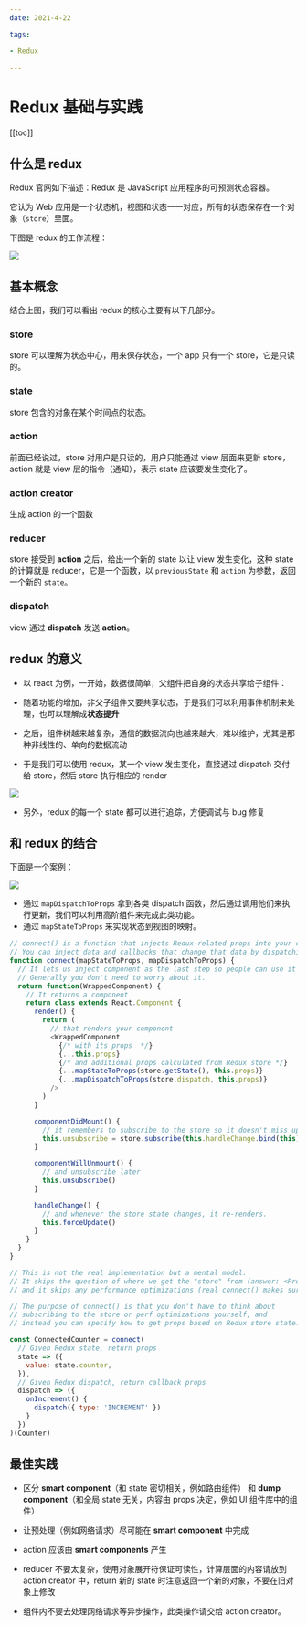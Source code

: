 ```yaml
---
date: 2021-4-22

tags:

- Redux

---
```


# Redux 基础与实践

[[toc]]

## 什么是 redux

Redux 官网如下描述：Redux 是 JavaScript 应用程序的可预测状态容器。

它认为 Web 应用是一个状态机，视图和状态一一对应，所有的状态保存在一个对象（`store`）里面。

下图是 redux 的工作流程：

![](http://cdn.yuzzl.top/blog/20210503180514.png)

## 基本概念

结合上图，我们可以看出 redux 的核心主要有以下几部分。

### store

store 可以理解为状态中心，用来保存状态，一个 app 只有一个 store，它是只读的。

### state

store 包含的对象在某个时间点的状态。

### action

前面已经说过，store 对用户是只读的，用户只能通过 view 层面来更新 store，action 就是 view 层的指令（通知），表示 state 应该要发生变化了。

### action creator

生成 action 的一个函数

### reducer

store 接受到 **action** 之后，给出一个新的 state 以让 view 发生变化，这种 state 的计算就是 reducer，它是一个函数，以 `previousState` 和 `action` 为参数，返回一个新的 `state`。

### dispatch

view 通过 **dispatch** 发送 **action**。

## redux 的意义

- 以 react 为例，一开始，数据很简单，父组件把自身的状态共享给子组件：

- 随着功能的增加，非父子组件又要共享状态，于是我们可以利用事件机制来处理，也可以理解成**状态提升**

- 之后，组件树越来越复杂，通信的数据流向也越来越大，难以维护，尤其是那种非线性的、单向的数据流动

- 于是我们可以使用 redux，某一个 view 发生变化，直接通过 dispatch 交付给 store，然后 store 执行相应的 render

![](http://cdn.yuzzl.top/blog/20210503183109.png)

- 另外，redux 的每一个 state 都可以进行追踪，方便调试与 bug 修复

## 和 redux 的结合

下面是一个案例：

![](http://cdn.yuzzl.top/blog/20201112185931.png)

- 通过 `mapDispatchToProps` 拿到各类 dispatch 函数，然后通过调用他们来执行更新，我们可以利用高阶组件来完成此类功能。 
- 通过 `mapStateToProps` 来实现状态到视图的映射。

```javascript
// connect() is a function that injects Redux-related props into your component.
// You can inject data and callbacks that change that data by dispatching actions.
function connect(mapStateToProps, mapDispatchToProps) {
  // It lets us inject component as the last step so people can use it as a decorator.
  // Generally you don't need to worry about it.
  return function(WrappedComponent) {
    // It returns a component
    return class extends React.Component {
      render() {
        return (
          // that renders your component
          <WrappedComponent
            {/* with its props  */}
            {...this.props}
            {/* and additional props calculated from Redux store */}
            {...mapStateToProps(store.getState(), this.props)}
            {...mapDispatchToProps(store.dispatch, this.props)}
          />
        )
      }

      componentDidMount() {
        // it remembers to subscribe to the store so it doesn't miss updates
        this.unsubscribe = store.subscribe(this.handleChange.bind(this))
      }

      componentWillUnmount() {
        // and unsubscribe later
        this.unsubscribe()
      }

      handleChange() {
        // and whenever the store state changes, it re-renders.
        this.forceUpdate()
      }
    }
  }
}

// This is not the real implementation but a mental model.
// It skips the question of where we get the "store" from (answer: <Provider> puts it in React context)
// and it skips any performance optimizations (real connect() makes sure we don't re-render in vain).

// The purpose of connect() is that you don't have to think about
// subscribing to the store or perf optimizations yourself, and
// instead you can specify how to get props based on Redux store state:

const ConnectedCounter = connect(
  // Given Redux state, return props
  state => ({
    value: state.counter,
  }),
  // Given Redux dispatch, return callback props
  dispatch => ({
    onIncrement() {
      dispatch({ type: 'INCREMENT' })
    }
  })
)(Counter)
```


## 最佳实践

- 区分 **smart component**（和 state 密切相关，例如路由组件） 和 **dump component**（和全局 state 无关，内容由 props 决定，例如 UI 组件库中的组件）

- 让预处理（例如网络请求）尽可能在 **smart component** 中完成

- action 应该由 **smart components** 产生

- reducer 不要太复杂，使用对象展开符保证可读性，计算层面的内容请放到 action creator 中，return 新的 state 时注意返回一个新的对象，不要在旧对象上修改

- 组件内不要去处理网络请求等异步操作，此类操作请交给 action creator。

